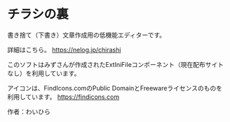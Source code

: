 ﻿チラシの裏
===================================

書き捨て（下書き）文章作成用の低機能エディターです。

詳細はこちら。
https://nelog.jp/chirashi

このソフトはみずさんが作成されたExtIniFileコンポーネント（現在配布サイトなし）を利用しています。

アイコンは、FindIcons.comのPublic DomainとFreewareライセンスのものを利用しています。
https://findicons.com


作者：わいひら